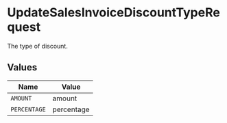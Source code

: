 # UpdateSalesInvoiceDiscountTypeRequest

The type of discount.


## Values

| Name         | Value        |
| ------------ | ------------ |
| `AMOUNT`     | amount       |
| `PERCENTAGE` | percentage   |